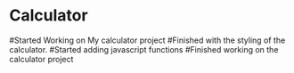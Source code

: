 # Calculator
#Started Working on My calculator project
#Finished with the styling of the calculator.
#Started adding javascript functions
#Finished working on the calculator project
